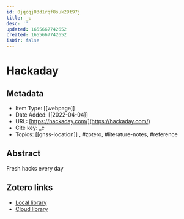 ```yaml
---
id: 0jqcqj03d1rqf8suk29t97j
title: _c
desc: ''
updated: 1655667742652
created: 1655667742652
isDir: false
---
```

# Hackaday

## Metadata

* Item Type: [[webpage]]
* Date Added: [[2022-04-04]]
* URL: [https://hackaday.com/](https://hackaday.com/)
* Cite key: _c
* Topics: [[gnss-location]]
, #zotero, #literature-notes, #reference

## Abstract

Fresh hacks every day


##  Zotero links
* [Local library](zotero://select/items/3_SFZ9SGRZ)
* [Cloud library](http://zotero.org/groups/4613367/items/SFZ9SGRZ)

